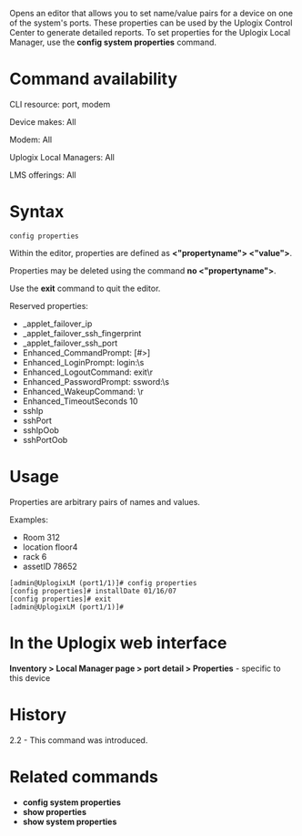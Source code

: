 <!-- 5.4 -->

Opens an editor that allows you to set name/value pairs for a device on one of the system's ports. These properties can be used by the Uplogix Control Center to generate detailed reports. To set properties for the Uplogix Local Manager, use the **config system properties** command.

# Command availability 

CLI resource: port, modem

Device makes: All

Modem: All

Uplogix Local Managers: All

LMS offerings: All

# Syntax 

```
config properties
```

Within the editor, properties are defined as **<"propertyname"> <"value">**.

Properties may be deleted using the command **no <"propertyname">**.

Use the **exit** command to quit the editor.

Reserved properties:

- _applet_failover_ip
- _applet_failover_ssh_fingerprint
- _applet_failover_ssh_port
- Enhanced_CommandPrompt: [#>]
- Enhanced_LoginPrompt: login:\s
- Enhanced_LogoutCommand: exit\r
- Enhanced_PasswordPrompt: ssword:\s
- Enhanced_WakeupCommand: \r
- Enhanced_TimeoutSeconds 10
- sshIp
- sshPort 
- sshIpOob 
- sshPortOob

# Usage 

Properties are arbitrary pairs of names and values. 

Examples: 

- Room 312
- location floor4
- rack 6
- assetID 78652


```
[admin@UplogixLM (port1/1)]# config properties
[config properties]# installDate 01/16/07
[config properties]# exit
[admin@UplogixLM (port1/1)]#
```

# In the Uplogix web interface

**Inventory > Local Manager page > port detail > Properties** - specific to this device

# History 

2.2 - This command was introduced.

# Related commands 

- **config system properties**
- **show properties**
- **show system properties**
